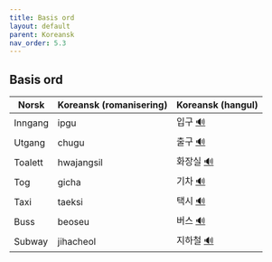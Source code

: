 ```yaml
---
title: Basis ord
layout: default
parent: Koreansk 
nav_order: 5.3
---
```


## Basis ord

<table>
<thead>
<tr>
<th>Norsk</th>
<th>Koreansk (romanisering)</th>
<th>Koreansk (hangul)</th>
</tr>
</thead>
<tbody>
<tr>
<td>Inngang</td>
<td>ipgu</td>
<td>입구 <a href="https://papago.naver.com/?sk=ko&tk=en&st=%EC%9E%85%EA%B5%AC" target="_blank" rel="noopener noreferrer">🔊</a></td>
</tr>
<tr>
<td>Utgang</td>
<td>chugu</td>
<td>출구 <a href="https://papago.naver.com/?sk=ko&tk=en&st=%EC%B6%9C%EA%B5%AC" target="_blank" rel="noopener noreferrer">🔊</a></td>
</tr>
<tr>
<td>Toalett</td>
<td>hwajangsil</td>
<td>화장실 <a href="https://papago.naver.com/?sk=ko&tk=en&st=%ED%99%94%EC%9E%A5%EC%8B%A4" target="_blank" rel="noopener noreferrer">🔊</a></td>
</tr>
<tr>
<td>Tog</td>
<td>gicha</td>
<td>기차 <a href="https://papago.naver.com/?sk=ko&tk=en&st=%EA%B8%B0%EC%B0%A8" target="_blank" rel="noopener noreferrer">🔊</a></td>
</tr>
<tr>
<td>Taxi</td>
<td>taeksi</td>
<td>택시 <a href="https://papago.naver.com/?sk=ko&tk=en&st=%ED%83%9D%EC%8B%9C" target="_blank" rel="noopener noreferrer">🔊</a></td>
</tr>
<tr>
<td>Buss</td>
<td>beoseu</td>
<td>버스 <a href="https://papago.naver.com/?sk=ko&tk=en&st=%EB%B2%84%EC%8A%A4" target="_blank" rel="noopener noreferrer">🔊</a></td>
</tr>
<tr>
<td>Subway</td>
<td>jihacheol</td>
<td>지하철 <a href="https://papago.naver.com/?sk=ko&tk=en&st=%EC%A7%80%ED%95%98%EC%B2%A0" target="_blank" rel="noopener noreferrer">🔊</a></td>
</tr>
</tbody>
</table>
